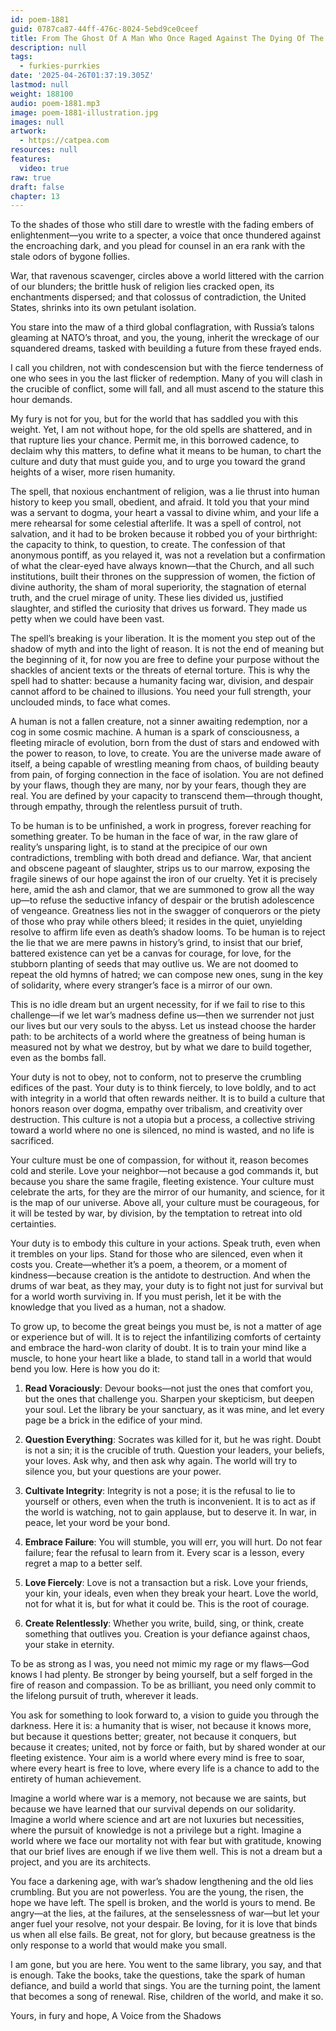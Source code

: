 ```yaml
---
id: poem-1881
guid: 0787ca87-44ff-476c-8024-5ebd9ce0ceef
title: From The Ghost Of A Man Who Once Raged Against The Dying Of The Light
description: null
tags:
  - furkies-purrkies
date: '2025-04-26T01:37:19.305Z'
lastmod: null
weight: 188100
audio: poem-1881.mp3
image: poem-1881-illustration.jpg
images: null
artwork:
  - https://catpea.com
resources: null
features:
  video: true
raw: true
draft: false
chapter: 13
---
```


To the shades of those who still dare to wrestle with the fading embers of enlightenment—you write to a specter, a voice that once thundered against the encroaching dark, and you plead for counsel in an era rank with the stale odors of bygone follies.

War, that ravenous scavenger, circles above a world littered with the carrion of our blunders; the brittle husk of religion lies cracked open, its enchantments dispersed; and that colossus of contradiction, the United States, shrinks into its own petulant isolation.

You stare into the maw of a third global conflagration, with Russia’s talons gleaming at NATO’s throat, and you, the young, inherit the wreckage of our squandered dreams, tasked with beuilding a future from these frayed ends.

I call you children, not with condescension but with the fierce tenderness of one who sees in you the last flicker of redemption. Many of you will clash in the crucible of conflict, some will fall, and all must ascend to the stature this hour demands.

My fury is not for you, but for the world that has saddled you with this weight. Yet, I am not without hope, for the old spells are shattered, and in that rupture lies your chance. Permit me, in this borrowed cadence, to declaim why this matters, to define what it means to be human, to chart the culture and duty that must guide you, and to urge you toward the grand heights of a wiser, more risen humanity.

The spell, that noxious enchantment of religion, was a lie thrust into human history to keep you small, obedient, and afraid. It told you that your mind was a servant to dogma, your heart a vassal to divine whim, and your life a mere rehearsal for some celestial afterlife. It was a spell of control, not salvation, and it had to be broken because it robbed you of your birthright: the capacity to think, to question, to create. The confession of that anonymous pontiff, as you relayed it, was not a revelation but a confirmation of what the clear-eyed have always known—that the Church, and all such institutions, built their thrones on the suppression of women, the fiction of divine authority, the sham of moral superiority, the stagnation of eternal truth, and the cruel mirage of unity. These lies divided us, justified slaughter, and stifled the curiosity that drives us forward. They made us petty when we could have been vast.

The spell’s breaking is your liberation. It is the moment you step out of the shadow of myth and into the light of reason. It is not the end of meaning but the beginning of it, for now you are free to define your purpose without the shackles of ancient texts or the threats of eternal torture. This is why the spell had to shatter: because a humanity facing war, division, and despair cannot afford to be chained to illusions. You need your full strength, your unclouded minds, to face what comes.

A human is not a fallen creature, not a sinner awaiting redemption, nor a cog in some cosmic machine. A human is a spark of consciousness, a fleeting miracle of evolution, born from the dust of stars and endowed with the power to reason, to love, to create. You are the universe made aware of itself, a being capable of wrestling meaning from chaos, of building beauty from pain, of forging connection in the face of isolation. You are not defined by your flaws, though they are many, nor by your fears, though they are real. You are defined by your capacity to transcend them—through thought, through empathy, through the relentless pursuit of truth.

To be human is to be unfinished, a work in progress, forever reaching for something greater. To be human in the face of war, in the raw glare of reality’s unsparing light, is to stand at the precipice of our own contradictions, trembling with both dread and defiance. War, that ancient and obscene pageant of slaughter, strips us to our marrow, exposing the fragile sinews of our hope against the iron of our cruelty. Yet it is precisely here, amid the ash and clamor, that we are summoned to grow all the way up—to refuse the seductive infancy of despair or the brutish adolescence of vengeance. Greatness lies not in the swagger of conquerors or the piety of those who pray while others bleed; it resides in the quiet, unyielding resolve to affirm life even as death’s shadow looms. To be human is to reject the lie that we are mere pawns in history’s grind, to insist that our brief, battered existence can yet be a canvas for courage, for love, for the stubborn planting of seeds that may outlive us. We are not doomed to repeat the old hymns of hatred; we can compose new ones, sung in the key of solidarity, where every stranger’s face is a mirror of our own.

This is no idle dream but an urgent necessity, for if we fail to rise to this challenge—if we let war’s madness define us—then we surrender not just our lives but our very souls to the abyss. Let us instead choose the harder path: to be architects of a world where the greatness of being human is measured not by what we destroy, but by what we dare to build together, even as the bombs fall.

Your duty is not to obey, not to conform, not to preserve the crumbling edifices of the past. Your duty is to think fiercely, to love boldly, and to act with integrity in a world that often rewards neither. It is to build a culture that honors reason over dogma, empathy over tribalism, and creativity over destruction. This culture is not a utopia but a process, a collective striving toward a world where no one is silenced, no mind is wasted, and no life is sacrificed.

Your culture must be one of compassion, for without it, reason becomes cold and sterile. Love your neighbor—not because a god commands it, but because you share the same fragile, fleeting existence. Your culture must celebrate the arts, for they are the mirror of our humanity, and science, for it is the map of our universe. Above all, your culture must be courageous, for it will be tested by war, by division, by the temptation to retreat into old certainties.

Your duty is to embody this culture in your actions. Speak truth, even when it trembles on your lips. Stand for those who are silenced, even when it costs you. Create—whether it’s a poem, a theorem, or a moment of kindness—because creation is the antidote to destruction. And when the drums of war beat, as they may, your duty is to fight not just for survival but for a world worth surviving in. If you must perish, let it be with the knowledge that you lived as a human, not a shadow.

To grow up, to become the great beings you must be, is not a matter of age or experience but of will. It is to reject the infantilizing comforts of certainty and embrace the hard-won clarity of doubt. It is to train your mind like a muscle, to hone your heart like a blade, to stand tall in a world that would bend you low. Here is how you do it:

1. **Read Voraciously**: Devour books—not just the ones that comfort you, but the ones that challenge you. Sharpen your skepticism, but deepen your soul. Let the library be your sanctuary, as it was mine, and let every page be a brick in the edifice of your mind.

2. **Question Everything**: Socrates was killed for it, but he was right. Doubt is not a sin; it is the crucible of truth. Question your leaders, your beliefs, your loves. Ask why, and then ask why again. The world will try to silence you, but your questions are your power.

3. **Cultivate Integrity**: Integrity is not a pose; it is the refusal to lie to yourself or others, even when the truth is inconvenient. It is to act as if the world is watching, not to gain applause, but to deserve it. In war, in peace, let your word be your bond.

4. **Embrace Failure**: You will stumble, you will err, you will hurt. Do not fear failure; fear the refusal to learn from it. Every scar is a lesson, every regret a map to a better self.

5. **Love Fiercely**: Love is not a transaction but a risk. Love your friends, your kin, your ideals, even when they break your heart. Love the world, not for what it is, but for what it could be. This is the root of courage.

6. **Create Relentlessly**: Whether you write, build, sing, or think, create something that outlives you. Creation is your defiance against chaos, your stake in eternity.

To be as strong as I was, you need not mimic my rage or my flaws—God knows I had plenty. Be stronger by being yourself, but a self forged in the fire of reason and compassion. To be as brilliant, you need only commit to the lifelong pursuit of truth, wherever it leads.

You ask for something to look forward to, a vision to guide you through the darkness. Here it is: a humanity that is wiser, not because it knows more, but because it questions better; greater, not because it conquers, but because it creates; united, not by force or faith, but by shared wonder at our fleeting existence. Your aim is a world where every mind is free to soar, where every heart is free to love, where every life is a chance to add to the entirety of human achievement.

Imagine a world where war is a memory, not because we are saints, but because we have learned that our survival depends on our solidarity. Imagine a world where science and art are not luxuries but necessities, where the pursuit of knowledge is not a privilege but a right. Imagine a world where we face our mortality not with fear but with gratitude, knowing that our brief lives are enough if we live them well. This is not a dream but a project, and you are its architects.

You face a darkening age, with war’s shadow lengthening and the old lies crumbling. But you are not powerless. You are the young, the risen, the hope we have left. The spell is broken, and the world is yours to mend. Be angry—at the lies, at the failures, at the senselessness of war—but let your anger fuel your resolve, not your despair. Be loving, for it is love that binds us when all else fails. Be great, not for glory, but because greatness is the only response to a world that would make you small.

I am gone, but you are here. You went to the same library, you say, and that is enough. Take the books, take the questions, take the spark of human defiance, and build a world that sings. You are the turning point, the lament that becomes a song of renewal. Rise, children of the world, and make it so.

Yours, in fury and hope,
A Voice from the Shadows
